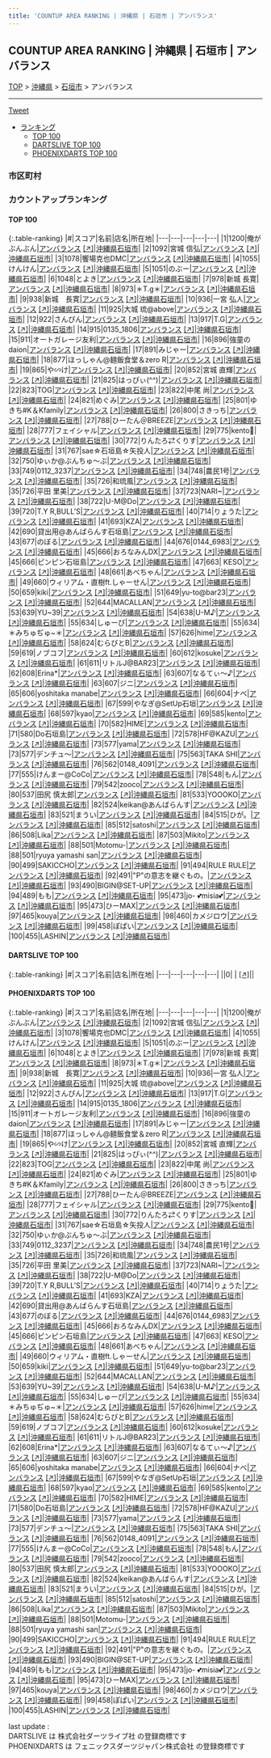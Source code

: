 ```yaml
---
title: 'COUNTUP AREA RANKING | 沖縄県 | 石垣市 | アンバランス'
---
```

## COUNTUP AREA RANKING | 沖縄県 | 石垣市 | アンバランス

[TOP](/darts/rank/) > [沖縄県](/darts/rank/沖縄県/) > [石垣市](/darts/rank/沖縄県/石垣市/) > アンバランス

___

<a href="https://twitter.com/share?ref_src=twsrc%5Etfw" data-text="COUNTUP AREA RANKING | 沖縄県石垣市アンバランス" class="twitter-share-button" data-hashtags="DARTSLIVE,PHOENIXDARTS,darts,ダーツ" data-show-count="false">Tweet</a>

* [ランキング](#カウントアップランキング)
    * [TOP 100](#top-100)
    * [DARTSLIVE TOP 100](#dartslive-top-100)
    * [PHOENIXDARTS TOP 100](#phoenixdarts-top-100)

### 市区町村

<ul>

</ul>

### カウントアップランキング

#### TOP 100



{:.table-ranking}
|#|スコア|名前|店名|所在地|
|---|---|---|---|---|
|1|1200|<span class="rank-name-pd">俺がぶんぶん</span>|<a href="/darts/rank/shops/8230.html">アンバランス</a> <a href="https://vs.phoenixdarts.com/jp/shop/shopDetailInfo/s_8230?s_seq=8230">[↗]</a>|<a href="/darts/rank/沖縄県/石垣市">沖縄県石垣市</a>|
|2|1092|<span class="rank-name-pd">宮城 信弘</span>|<a href="/darts/rank/shops/8230.html">アンバランス</a> <a href="https://vs.phoenixdarts.com/jp/shop/shopDetailInfo/s_8230?s_seq=8230">[↗]</a>|<a href="/darts/rank/沖縄県/石垣市">沖縄県石垣市</a>|
|3|1078|<span class="rank-name-pd">饗場克也DMC</span>|<a href="/darts/rank/shops/8230.html">アンバランス</a> <a href="https://vs.phoenixdarts.com/jp/shop/shopDetailInfo/s_8230?s_seq=8230">[↗]</a>|<a href="/darts/rank/沖縄県/石垣市">沖縄県石垣市</a>|
|4|1055|<span class="rank-name-pd">けんけん</span>|<a href="/darts/rank/shops/8230.html">アンバランス</a> <a href="https://vs.phoenixdarts.com/jp/shop/shopDetailInfo/s_8230?s_seq=8230">[↗]</a>|<a href="/darts/rank/沖縄県/石垣市">沖縄県石垣市</a>|
|5|1051|<span class="rank-name-pd">のぶー</span>|<a href="/darts/rank/shops/8230.html">アンバランス</a> <a href="https://vs.phoenixdarts.com/jp/shop/shopDetailInfo/s_8230?s_seq=8230">[↗]</a>|<a href="/darts/rank/沖縄県/石垣市">沖縄県石垣市</a>|
|6|1048|<span class="rank-name-pd">とよき</span>|<a href="/darts/rank/shops/8230.html">アンバランス</a> <a href="https://vs.phoenixdarts.com/jp/shop/shopDetailInfo/s_8230?s_seq=8230">[↗]</a>|<a href="/darts/rank/沖縄県/石垣市">沖縄県石垣市</a>|
|7|978|<span class="rank-name-pd"><span class="pro-icon-pd"></span>新城 長寛</span>|<a href="/darts/rank/shops/8230.html">アンバランス</a> <a href="https://vs.phoenixdarts.com/jp/shop/shopDetailInfo/s_8230?s_seq=8230">[↗]</a>|<a href="/darts/rank/沖縄県/石垣市">沖縄県石垣市</a>|
|8|973|<span class="rank-name-pd">＊T.g＊</span>|<a href="/darts/rank/shops/8230.html">アンバランス</a> <a href="https://vs.phoenixdarts.com/jp/shop/shopDetailInfo/s_8230?s_seq=8230">[↗]</a>|<a href="/darts/rank/沖縄県/石垣市">沖縄県石垣市</a>|
|9|938|<span class="rank-name-pd">新城　長寛</span>|<a href="/darts/rank/shops/8230.html">アンバランス</a> <a href="https://vs.phoenixdarts.com/jp/shop/shopDetailInfo/s_8230?s_seq=8230">[↗]</a>|<a href="/darts/rank/沖縄県/石垣市">沖縄県石垣市</a>|
|10|936|<span class="rank-name-pd"><span class="pro-icon-pd"></span>一宮 弘人</span>|<a href="/darts/rank/shops/8230.html">アンバランス</a> <a href="https://vs.phoenixdarts.com/jp/shop/shopDetailInfo/s_8230?s_seq=8230">[↗]</a>|<a href="/darts/rank/沖縄県/石垣市">沖縄県石垣市</a>|
|11|925|<span class="rank-name-pd">大城 琉@above</span>|<a href="/darts/rank/shops/8230.html">アンバランス</a> <a href="https://vs.phoenixdarts.com/jp/shop/shopDetailInfo/s_8230?s_seq=8230">[↗]</a>|<a href="/darts/rank/沖縄県/石垣市">沖縄県石垣市</a>|
|12|922|<span class="rank-name-pd">さんぴん</span>|<a href="/darts/rank/shops/8230.html">アンバランス</a> <a href="https://vs.phoenixdarts.com/jp/shop/shopDetailInfo/s_8230?s_seq=8230">[↗]</a>|<a href="/darts/rank/沖縄県/石垣市">沖縄県石垣市</a>|
|13|917|<span class="rank-name-pd">T.G</span>|<a href="/darts/rank/shops/8230.html">アンバランス</a> <a href="https://vs.phoenixdarts.com/jp/shop/shopDetailInfo/s_8230?s_seq=8230">[↗]</a>|<a href="/darts/rank/沖縄県/石垣市">沖縄県石垣市</a>|
|14|915|<span class="rank-name-pd">0135_1806</span>|<a href="/darts/rank/shops/8230.html">アンバランス</a> <a href="https://vs.phoenixdarts.com/jp/shop/shopDetailInfo/s_8230?s_seq=8230">[↗]</a>|<a href="/darts/rank/沖縄県/石垣市">沖縄県石垣市</a>|
|15|911|<span class="rank-name-pd">オートガレージ友利</span>|<a href="/darts/rank/shops/8230.html">アンバランス</a> <a href="https://vs.phoenixdarts.com/jp/shop/shopDetailInfo/s_8230?s_seq=8230">[↗]</a>|<a href="/darts/rank/沖縄県/石垣市">沖縄県石垣市</a>|
|16|896|<span class="rank-name-pd">強童のdaion</span>|<a href="/darts/rank/shops/8230.html">アンバランス</a> <a href="https://vs.phoenixdarts.com/jp/shop/shopDetailInfo/s_8230?s_seq=8230">[↗]</a>|<a href="/darts/rank/沖縄県/石垣市">沖縄県石垣市</a>|
|17|891|<span class="rank-name-pd">みじゃー</span>|<a href="/darts/rank/shops/8230.html">アンバランス</a> <a href="https://vs.phoenixdarts.com/jp/shop/shopDetailInfo/s_8230?s_seq=8230">[↗]</a>|<a href="/darts/rank/沖縄県/石垣市">沖縄県石垣市</a>|
|18|877|<span class="rank-name-pd">ほっしゃん@麺飯食堂＆zero R</span>|<a href="/darts/rank/shops/8230.html">アンバランス</a> <a href="https://vs.phoenixdarts.com/jp/shop/shopDetailInfo/s_8230?s_seq=8230">[↗]</a>|<a href="/darts/rank/沖縄県/石垣市">沖縄県石垣市</a>|
|19|865|<span class="rank-name-pd">や∽け</span>|<a href="/darts/rank/shops/8230.html">アンバランス</a> <a href="https://vs.phoenixdarts.com/jp/shop/shopDetailInfo/s_8230?s_seq=8230">[↗]</a>|<a href="/darts/rank/沖縄県/石垣市">沖縄県石垣市</a>|
|20|852|<span class="rank-name-pd"><span class="pro-icon-pd"></span>宮城 直輝</span>|<a href="/darts/rank/shops/8230.html">アンバランス</a> <a href="https://vs.phoenixdarts.com/jp/shop/shopDetailInfo/s_8230?s_seq=8230">[↗]</a>|<a href="/darts/rank/沖縄県/石垣市">沖縄県石垣市</a>|
|21|825|<span class="rank-name-pd">はっぴぃ(⁠^⁠^⁠)</span>|<a href="/darts/rank/shops/8230.html">アンバランス</a> <a href="https://vs.phoenixdarts.com/jp/shop/shopDetailInfo/s_8230?s_seq=8230">[↗]</a>|<a href="/darts/rank/沖縄県/石垣市">沖縄県石垣市</a>|
|22|823|<span class="rank-name-pd">TOG</span>|<a href="/darts/rank/shops/8230.html">アンバランス</a> <a href="https://vs.phoenixdarts.com/jp/shop/shopDetailInfo/s_8230?s_seq=8230">[↗]</a>|<a href="/darts/rank/沖縄県/石垣市">沖縄県石垣市</a>|
|23|822|<span class="rank-name-pd"><span class="pro-icon-pd"></span>中尾 尚</span>|<a href="/darts/rank/shops/8230.html">アンバランス</a> <a href="https://vs.phoenixdarts.com/jp/shop/shopDetailInfo/s_8230?s_seq=8230">[↗]</a>|<a href="/darts/rank/沖縄県/石垣市">沖縄県石垣市</a>|
|24|821|<span class="rank-name-pd">めぐみ</span>|<a href="/darts/rank/shops/8230.html">アンバランス</a> <a href="https://vs.phoenixdarts.com/jp/shop/shopDetailInfo/s_8230?s_seq=8230">[↗]</a>|<a href="/darts/rank/沖縄県/石垣市">沖縄県石垣市</a>|
|25|801|<span class="rank-name-pd">ゆきち#K＆Kfamily</span>|<a href="/darts/rank/shops/8230.html">アンバランス</a> <a href="https://vs.phoenixdarts.com/jp/shop/shopDetailInfo/s_8230?s_seq=8230">[↗]</a>|<a href="/darts/rank/沖縄県/石垣市">沖縄県石垣市</a>|
|26|800|<span class="rank-name-pd">さきっち</span>|<a href="/darts/rank/shops/8230.html">アンバランス</a> <a href="https://vs.phoenixdarts.com/jp/shop/shopDetailInfo/s_8230?s_seq=8230">[↗]</a>|<a href="/darts/rank/沖縄県/石垣市">沖縄県石垣市</a>|
|27|788|<span class="rank-name-pd">ひーたん＠BREEZE</span>|<a href="/darts/rank/shops/8230.html">アンバランス</a> <a href="https://vs.phoenixdarts.com/jp/shop/shopDetailInfo/s_8230?s_seq=8230">[↗]</a>|<a href="/darts/rank/沖縄県/石垣市">沖縄県石垣市</a>|
|28|777|<span class="rank-name-pd">フェイシャル</span>|<a href="/darts/rank/shops/8230.html">アンバランス</a> <a href="https://vs.phoenixdarts.com/jp/shop/shopDetailInfo/s_8230?s_seq=8230">[↗]</a>|<a href="/darts/rank/沖縄県/石垣市">沖縄県石垣市</a>|
|29|775|<span class="rank-name-pd">kento🌺</span>|<a href="/darts/rank/shops/8230.html">アンバランス</a> <a href="https://vs.phoenixdarts.com/jp/shop/shopDetailInfo/s_8230?s_seq=8230">[↗]</a>|<a href="/darts/rank/沖縄県/石垣市">沖縄県石垣市</a>|
|30|772|<span class="rank-name-pd">りんたろ⇄くりす</span>|<a href="/darts/rank/shops/8230.html">アンバランス</a> <a href="https://vs.phoenixdarts.com/jp/shop/shopDetailInfo/s_8230?s_seq=8230">[↗]</a>|<a href="/darts/rank/沖縄県/石垣市">沖縄県石垣市</a>|
|31|767|<span class="rank-name-pd">sae☆石垣島☆矢投人</span>|<a href="/darts/rank/shops/8230.html">アンバランス</a> <a href="https://vs.phoenixdarts.com/jp/shop/shopDetailInfo/s_8230?s_seq=8230">[↗]</a>|<a href="/darts/rank/沖縄県/石垣市">沖縄県石垣市</a>|
|32|750|<span class="rank-name-pd">ゆぃか@ぶんちゅ〜ぶ</span>|<a href="/darts/rank/shops/8230.html">アンバランス</a> <a href="https://vs.phoenixdarts.com/jp/shop/shopDetailInfo/s_8230?s_seq=8230">[↗]</a>|<a href="/darts/rank/沖縄県/石垣市">沖縄県石垣市</a>|
|33|749|<span class="rank-name-pd">0112_3237</span>|<a href="/darts/rank/shops/8230.html">アンバランス</a> <a href="https://vs.phoenixdarts.com/jp/shop/shopDetailInfo/s_8230?s_seq=8230">[↗]</a>|<a href="/darts/rank/沖縄県/石垣市">沖縄県石垣市</a>|
|34|748|<span class="rank-name-pd">農民1号</span>|<a href="/darts/rank/shops/8230.html">アンバランス</a> <a href="https://vs.phoenixdarts.com/jp/shop/shopDetailInfo/s_8230?s_seq=8230">[↗]</a>|<a href="/darts/rank/沖縄県/石垣市">沖縄県石垣市</a>|
|35|726|<span class="rank-name-pd">和琉風</span>|<a href="/darts/rank/shops/8230.html">アンバランス</a> <a href="https://vs.phoenixdarts.com/jp/shop/shopDetailInfo/s_8230?s_seq=8230">[↗]</a>|<a href="/darts/rank/沖縄県/石垣市">沖縄県石垣市</a>|
|35|726|<span class="rank-name-pd"><span class="pro-icon-pd"></span>平田 里美</span>|<a href="/darts/rank/shops/8230.html">アンバランス</a> <a href="https://vs.phoenixdarts.com/jp/shop/shopDetailInfo/s_8230?s_seq=8230">[↗]</a>|<a href="/darts/rank/沖縄県/石垣市">沖縄県石垣市</a>|
|37|723|<span class="rank-name-pd">NARI~</span>|<a href="/darts/rank/shops/8230.html">アンバランス</a> <a href="https://vs.phoenixdarts.com/jp/shop/shopDetailInfo/s_8230?s_seq=8230">[↗]</a>|<a href="/darts/rank/沖縄県/石垣市">沖縄県石垣市</a>|
|38|722|<span class="rank-name-pd">U-M@Do</span>|<a href="/darts/rank/shops/8230.html">アンバランス</a> <a href="https://vs.phoenixdarts.com/jp/shop/shopDetailInfo/s_8230?s_seq=8230">[↗]</a>|<a href="/darts/rank/沖縄県/石垣市">沖縄県石垣市</a>|
|39|720|<span class="rank-name-pd">T.Y R,BULL’S</span>|<a href="/darts/rank/shops/8230.html">アンバランス</a> <a href="https://vs.phoenixdarts.com/jp/shop/shopDetailInfo/s_8230?s_seq=8230">[↗]</a>|<a href="/darts/rank/沖縄県/石垣市">沖縄県石垣市</a>|
|40|714|<span class="rank-name-pd">りょうた</span>|<a href="/darts/rank/shops/8230.html">アンバランス</a> <a href="https://vs.phoenixdarts.com/jp/shop/shopDetailInfo/s_8230?s_seq=8230">[↗]</a>|<a href="/darts/rank/沖縄県/石垣市">沖縄県石垣市</a>|
|41|693|<span class="rank-name-pd">KZA</span>|<a href="/darts/rank/shops/8230.html">アンバランス</a> <a href="https://vs.phoenixdarts.com/jp/shop/shopDetailInfo/s_8230?s_seq=8230">[↗]</a>|<a href="/darts/rank/沖縄県/石垣市">沖縄県石垣市</a>|
|42|690|<span class="rank-name-pd">貸出用@あんばらんす石垣島</span>|<a href="/darts/rank/shops/8230.html">アンバランス</a> <a href="https://vs.phoenixdarts.com/jp/shop/shopDetailInfo/s_8230?s_seq=8230">[↗]</a>|<a href="/darts/rank/沖縄県/石垣市">沖縄県石垣市</a>|
|43|677|<span class="rank-name-pd">のぼる</span>|<a href="/darts/rank/shops/8230.html">アンバランス</a> <a href="https://vs.phoenixdarts.com/jp/shop/shopDetailInfo/s_8230?s_seq=8230">[↗]</a>|<a href="/darts/rank/沖縄県/石垣市">沖縄県石垣市</a>|
|44|676|<span class="rank-name-pd">0144_6983</span>|<a href="/darts/rank/shops/8230.html">アンバランス</a> <a href="https://vs.phoenixdarts.com/jp/shop/shopDetailInfo/s_8230?s_seq=8230">[↗]</a>|<a href="/darts/rank/沖縄県/石垣市">沖縄県石垣市</a>|
|45|666|<span class="rank-name-pd">おろなみんDX</span>|<a href="/darts/rank/shops/8230.html">アンバランス</a> <a href="https://vs.phoenixdarts.com/jp/shop/shopDetailInfo/s_8230?s_seq=8230">[↗]</a>|<a href="/darts/rank/沖縄県/石垣市">沖縄県石垣市</a>|
|45|666|<span class="rank-name-pd">ピンピン石垣島</span>|<a href="/darts/rank/shops/8230.html">アンバランス</a> <a href="https://vs.phoenixdarts.com/jp/shop/shopDetailInfo/s_8230?s_seq=8230">[↗]</a>|<a href="/darts/rank/沖縄県/石垣市">沖縄県石垣市</a>|
|47|663|<span class="rank-name-pd"> KESO</span>|<a href="/darts/rank/shops/8230.html">アンバランス</a> <a href="https://vs.phoenixdarts.com/jp/shop/shopDetailInfo/s_8230?s_seq=8230">[↗]</a>|<a href="/darts/rank/沖縄県/石垣市">沖縄県石垣市</a>|
|48|661|<span class="rank-name-pd">あべちゃん</span>|<a href="/darts/rank/shops/8230.html">アンバランス</a> <a href="https://vs.phoenixdarts.com/jp/shop/shopDetailInfo/s_8230?s_seq=8230">[↗]</a>|<a href="/darts/rank/沖縄県/石垣市">沖縄県石垣市</a>|
|49|660|<span class="rank-name-pd">ウィリアム・直樹ft.しゃーせん</span>|<a href="/darts/rank/shops/8230.html">アンバランス</a> <a href="https://vs.phoenixdarts.com/jp/shop/shopDetailInfo/s_8230?s_seq=8230">[↗]</a>|<a href="/darts/rank/沖縄県/石垣市">沖縄県石垣市</a>|
|50|659|<span class="rank-name-pd">kiki</span>|<a href="/darts/rank/shops/8230.html">アンバランス</a> <a href="https://vs.phoenixdarts.com/jp/shop/shopDetailInfo/s_8230?s_seq=8230">[↗]</a>|<a href="/darts/rank/沖縄県/石垣市">沖縄県石垣市</a>|
|51|649|<span class="rank-name-pd">yu-to@bar23</span>|<a href="/darts/rank/shops/8230.html">アンバランス</a> <a href="https://vs.phoenixdarts.com/jp/shop/shopDetailInfo/s_8230?s_seq=8230">[↗]</a>|<a href="/darts/rank/沖縄県/石垣市">沖縄県石垣市</a>|
|52|644|<span class="rank-name-pd">MACALLAN</span>|<a href="/darts/rank/shops/8230.html">アンバランス</a> <a href="https://vs.phoenixdarts.com/jp/shop/shopDetailInfo/s_8230?s_seq=8230">[↗]</a>|<a href="/darts/rank/沖縄県/石垣市">沖縄県石垣市</a>|
|53|639|<span class="rank-name-pd">YU~39</span>|<a href="/darts/rank/shops/8230.html">アンバランス</a> <a href="https://vs.phoenixdarts.com/jp/shop/shopDetailInfo/s_8230?s_seq=8230">[↗]</a>|<a href="/darts/rank/沖縄県/石垣市">沖縄県石垣市</a>|
|54|638|<span class="rank-name-pd">U-M♪</span>|<a href="/darts/rank/shops/8230.html">アンバランス</a> <a href="https://vs.phoenixdarts.com/jp/shop/shopDetailInfo/s_8230?s_seq=8230">[↗]</a>|<a href="/darts/rank/沖縄県/石垣市">沖縄県石垣市</a>|
|55|634|<span class="rank-name-pd">しゅーぴ</span>|<a href="/darts/rank/shops/8230.html">アンバランス</a> <a href="https://vs.phoenixdarts.com/jp/shop/shopDetailInfo/s_8230?s_seq=8230">[↗]</a>|<a href="/darts/rank/沖縄県/石垣市">沖縄県石垣市</a>|
|55|634|<span class="rank-name-pd">＊みちゅぢゅ~＊</span>|<a href="/darts/rank/shops/8230.html">アンバランス</a> <a href="https://vs.phoenixdarts.com/jp/shop/shopDetailInfo/s_8230?s_seq=8230">[↗]</a>|<a href="/darts/rank/沖縄県/石垣市">沖縄県石垣市</a>|
|57|626|<span class="rank-name-pd">hime</span>|<a href="/darts/rank/shops/8230.html">アンバランス</a> <a href="https://vs.phoenixdarts.com/jp/shop/shopDetailInfo/s_8230?s_seq=8230">[↗]</a>|<a href="/darts/rank/沖縄県/石垣市">沖縄県石垣市</a>|
|58|624|<span class="rank-name-pd">むらびとB</span>|<a href="/darts/rank/shops/8230.html">アンバランス</a> <a href="https://vs.phoenixdarts.com/jp/shop/shopDetailInfo/s_8230?s_seq=8230">[↗]</a>|<a href="/darts/rank/沖縄県/石垣市">沖縄県石垣市</a>|
|59|619|<span class="rank-name-pd">ノブコフ</span>|<a href="/darts/rank/shops/8230.html">アンバランス</a> <a href="https://vs.phoenixdarts.com/jp/shop/shopDetailInfo/s_8230?s_seq=8230">[↗]</a>|<a href="/darts/rank/沖縄県/石垣市">沖縄県石垣市</a>|
|60|612|<span class="rank-name-pd">kosuke</span>|<a href="/darts/rank/shops/8230.html">アンバランス</a> <a href="https://vs.phoenixdarts.com/jp/shop/shopDetailInfo/s_8230?s_seq=8230">[↗]</a>|<a href="/darts/rank/沖縄県/石垣市">沖縄県石垣市</a>|
|61|611|<span class="rank-name-pd">リトルJ@BAR23</span>|<a href="/darts/rank/shops/8230.html">アンバランス</a> <a href="https://vs.phoenixdarts.com/jp/shop/shopDetailInfo/s_8230?s_seq=8230">[↗]</a>|<a href="/darts/rank/沖縄県/石垣市">沖縄県石垣市</a>|
|62|608|<span class="rank-name-pd">Erina*</span>|<a href="/darts/rank/shops/8230.html">アンバランス</a> <a href="https://vs.phoenixdarts.com/jp/shop/shopDetailInfo/s_8230?s_seq=8230">[↗]</a>|<a href="/darts/rank/沖縄県/石垣市">沖縄県石垣市</a>|
|63|607|<span class="rank-name-pd">なるてぃ〜♪</span>|<a href="/darts/rank/shops/8230.html">アンバランス</a> <a href="https://vs.phoenixdarts.com/jp/shop/shopDetailInfo/s_8230?s_seq=8230">[↗]</a>|<a href="/darts/rank/沖縄県/石垣市">沖縄県石垣市</a>|
|63|607|<span class="rank-name-pd">ジニ</span>|<a href="/darts/rank/shops/8230.html">アンバランス</a> <a href="https://vs.phoenixdarts.com/jp/shop/shopDetailInfo/s_8230?s_seq=8230">[↗]</a>|<a href="/darts/rank/沖縄県/石垣市">沖縄県石垣市</a>|
|65|606|<span class="rank-name-pd">yoshitaka manabe</span>|<a href="/darts/rank/shops/8230.html">アンバランス</a> <a href="https://vs.phoenixdarts.com/jp/shop/shopDetailInfo/s_8230?s_seq=8230">[↗]</a>|<a href="/darts/rank/沖縄県/石垣市">沖縄県石垣市</a>|
|66|604|<span class="rank-name-pd">ナベ</span>|<a href="/darts/rank/shops/8230.html">アンバランス</a> <a href="https://vs.phoenixdarts.com/jp/shop/shopDetailInfo/s_8230?s_seq=8230">[↗]</a>|<a href="/darts/rank/沖縄県/石垣市">沖縄県石垣市</a>|
|67|599|<span class="rank-name-pd">やなぎ@SetUp石垣</span>|<a href="/darts/rank/shops/8230.html">アンバランス</a> <a href="https://vs.phoenixdarts.com/jp/shop/shopDetailInfo/s_8230?s_seq=8230">[↗]</a>|<a href="/darts/rank/沖縄県/石垣市">沖縄県石垣市</a>|
|68|597|<span class="rank-name-pd">kyao</span>|<a href="/darts/rank/shops/8230.html">アンバランス</a> <a href="https://vs.phoenixdarts.com/jp/shop/shopDetailInfo/s_8230?s_seq=8230">[↗]</a>|<a href="/darts/rank/沖縄県/石垣市">沖縄県石垣市</a>|
|69|585|<span class="rank-name-pd">kento</span>|<a href="/darts/rank/shops/8230.html">アンバランス</a> <a href="https://vs.phoenixdarts.com/jp/shop/shopDetailInfo/s_8230?s_seq=8230">[↗]</a>|<a href="/darts/rank/沖縄県/石垣市">沖縄県石垣市</a>|
|70|582|<span class="rank-name-pd">HIME</span>|<a href="/darts/rank/shops/8230.html">アンバランス</a> <a href="https://vs.phoenixdarts.com/jp/shop/shopDetailInfo/s_8230?s_seq=8230">[↗]</a>|<a href="/darts/rank/沖縄県/石垣市">沖縄県石垣市</a>|
|71|580|<span class="rank-name-pd">Do石垣島</span>|<a href="/darts/rank/shops/8230.html">アンバランス</a> <a href="https://vs.phoenixdarts.com/jp/shop/shopDetailInfo/s_8230?s_seq=8230">[↗]</a>|<a href="/darts/rank/沖縄県/石垣市">沖縄県石垣市</a>|
|72|578|<span class="rank-name-pd">HF@KAZU</span>|<a href="/darts/rank/shops/8230.html">アンバランス</a> <a href="https://vs.phoenixdarts.com/jp/shop/shopDetailInfo/s_8230?s_seq=8230">[↗]</a>|<a href="/darts/rank/沖縄県/石垣市">沖縄県石垣市</a>|
|73|577|<span class="rank-name-pd">yama</span>|<a href="/darts/rank/shops/8230.html">アンバランス</a> <a href="https://vs.phoenixdarts.com/jp/shop/shopDetailInfo/s_8230?s_seq=8230">[↗]</a>|<a href="/darts/rank/沖縄県/石垣市">沖縄県石垣市</a>|
|73|577|<span class="rank-name-pd">デンチュ～</span>|<a href="/darts/rank/shops/8230.html">アンバランス</a> <a href="https://vs.phoenixdarts.com/jp/shop/shopDetailInfo/s_8230?s_seq=8230">[↗]</a>|<a href="/darts/rank/沖縄県/石垣市">沖縄県石垣市</a>|
|75|563|<span class="rank-name-pd">TAKA SHI</span>|<a href="/darts/rank/shops/8230.html">アンバランス</a> <a href="https://vs.phoenixdarts.com/jp/shop/shopDetailInfo/s_8230?s_seq=8230">[↗]</a>|<a href="/darts/rank/沖縄県/石垣市">沖縄県石垣市</a>|
|76|562|<span class="rank-name-pd">0148_4091</span>|<a href="/darts/rank/shops/8230.html">アンバランス</a> <a href="https://vs.phoenixdarts.com/jp/shop/shopDetailInfo/s_8230?s_seq=8230">[↗]</a>|<a href="/darts/rank/沖縄県/石垣市">沖縄県石垣市</a>|
|77|555|<span class="rank-name-pd">けんまー@CoCo</span>|<a href="/darts/rank/shops/8230.html">アンバランス</a> <a href="https://vs.phoenixdarts.com/jp/shop/shopDetailInfo/s_8230?s_seq=8230">[↗]</a>|<a href="/darts/rank/沖縄県/石垣市">沖縄県石垣市</a>|
|78|548|<span class="rank-name-pd">もん</span>|<a href="/darts/rank/shops/8230.html">アンバランス</a> <a href="https://vs.phoenixdarts.com/jp/shop/shopDetailInfo/s_8230?s_seq=8230">[↗]</a>|<a href="/darts/rank/沖縄県/石垣市">沖縄県石垣市</a>|
|79|542|<span class="rank-name-pd">zooco</span>|<a href="/darts/rank/shops/8230.html">アンバランス</a> <a href="https://vs.phoenixdarts.com/jp/shop/shopDetailInfo/s_8230?s_seq=8230">[↗]</a>|<a href="/darts/rank/沖縄県/石垣市">沖縄県石垣市</a>|
|80|537|<span class="rank-name-pd"><span class="pro-icon-pd"></span>田尻 慎太郎</span>|<a href="/darts/rank/shops/8230.html">アンバランス</a> <a href="https://vs.phoenixdarts.com/jp/shop/shopDetailInfo/s_8230?s_seq=8230">[↗]</a>|<a href="/darts/rank/沖縄県/石垣市">沖縄県石垣市</a>|
|81|533|<span class="rank-name-pd">YOOOKO</span>|<a href="/darts/rank/shops/8230.html">アンバランス</a> <a href="https://vs.phoenixdarts.com/jp/shop/shopDetailInfo/s_8230?s_seq=8230">[↗]</a>|<a href="/darts/rank/沖縄県/石垣市">沖縄県石垣市</a>|
|82|524|<span class="rank-name-pd">keikan@あんばらんす</span>|<a href="/darts/rank/shops/8230.html">アンバランス</a> <a href="https://vs.phoenixdarts.com/jp/shop/shopDetailInfo/s_8230?s_seq=8230">[↗]</a>|<a href="/darts/rank/沖縄県/石垣市">沖縄県石垣市</a>|
|83|521|<span class="rank-name-pd">まうい</span>|<a href="/darts/rank/shops/8230.html">アンバランス</a> <a href="https://vs.phoenixdarts.com/jp/shop/shopDetailInfo/s_8230?s_seq=8230">[↗]</a>|<a href="/darts/rank/沖縄県/石垣市">沖縄県石垣市</a>|
|84|515|<span class="rank-name-pd">ひが。</span>|<a href="/darts/rank/shops/8230.html">アンバランス</a> <a href="https://vs.phoenixdarts.com/jp/shop/shopDetailInfo/s_8230?s_seq=8230">[↗]</a>|<a href="/darts/rank/沖縄県/石垣市">沖縄県石垣市</a>|
|85|512|<span class="rank-name-pd">satoshi</span>|<a href="/darts/rank/shops/8230.html">アンバランス</a> <a href="https://vs.phoenixdarts.com/jp/shop/shopDetailInfo/s_8230?s_seq=8230">[↗]</a>|<a href="/darts/rank/沖縄県/石垣市">沖縄県石垣市</a>|
|86|508|<span class="rank-name-pd">Lika</span>|<a href="/darts/rank/shops/8230.html">アンバランス</a> <a href="https://vs.phoenixdarts.com/jp/shop/shopDetailInfo/s_8230?s_seq=8230">[↗]</a>|<a href="/darts/rank/沖縄県/石垣市">沖縄県石垣市</a>|
|87|503|<span class="rank-name-pd">Mikito</span>|<a href="/darts/rank/shops/8230.html">アンバランス</a> <a href="https://vs.phoenixdarts.com/jp/shop/shopDetailInfo/s_8230?s_seq=8230">[↗]</a>|<a href="/darts/rank/沖縄県/石垣市">沖縄県石垣市</a>|
|88|501|<span class="rank-name-pd">Motomu-</span>|<a href="/darts/rank/shops/8230.html">アンバランス</a> <a href="https://vs.phoenixdarts.com/jp/shop/shopDetailInfo/s_8230?s_seq=8230">[↗]</a>|<a href="/darts/rank/沖縄県/石垣市">沖縄県石垣市</a>|
|88|501|<span class="rank-name-pd">ryuya yamashi san</span>|<a href="/darts/rank/shops/8230.html">アンバランス</a> <a href="https://vs.phoenixdarts.com/jp/shop/shopDetailInfo/s_8230?s_seq=8230">[↗]</a>|<a href="/darts/rank/沖縄県/石垣市">沖縄県石垣市</a>|
|90|499|<span class="rank-name-pd">SAKICCHO</span>|<a href="/darts/rank/shops/8230.html">アンバランス</a> <a href="https://vs.phoenixdarts.com/jp/shop/shopDetailInfo/s_8230?s_seq=8230">[↗]</a>|<a href="/darts/rank/沖縄県/石垣市">沖縄県石垣市</a>|
|91|494|<span class="rank-name-pd">RULE   RULE</span>|<a href="/darts/rank/shops/8230.html">アンバランス</a> <a href="https://vs.phoenixdarts.com/jp/shop/shopDetailInfo/s_8230?s_seq=8230">[↗]</a>|<a href="/darts/rank/沖縄県/石垣市">沖縄県石垣市</a>|
|92|491|<span class="rank-name-pd">&quot;P&quot;の意志を継ぐもの。</span>|<a href="/darts/rank/shops/8230.html">アンバランス</a> <a href="https://vs.phoenixdarts.com/jp/shop/shopDetailInfo/s_8230?s_seq=8230">[↗]</a>|<a href="/darts/rank/沖縄県/石垣市">沖縄県石垣市</a>|
|93|490|<span class="rank-name-pd">BIGIN@SET-UP</span>|<a href="/darts/rank/shops/8230.html">アンバランス</a> <a href="https://vs.phoenixdarts.com/jp/shop/shopDetailInfo/s_8230?s_seq=8230">[↗]</a>|<a href="/darts/rank/沖縄県/石垣市">沖縄県石垣市</a>|
|94|489|<span class="rank-name-pd">もも</span>|<a href="/darts/rank/shops/8230.html">アンバランス</a> <a href="https://vs.phoenixdarts.com/jp/shop/shopDetailInfo/s_8230?s_seq=8230">[↗]</a>|<a href="/darts/rank/沖縄県/石垣市">沖縄県石垣市</a>|
|95|473|<span class="rank-name-pd">jo-  💕misia💕</span>|<a href="/darts/rank/shops/8230.html">アンバランス</a> <a href="https://vs.phoenixdarts.com/jp/shop/shopDetailInfo/s_8230?s_seq=8230">[↗]</a>|<a href="/darts/rank/沖縄県/石垣市">沖縄県石垣市</a>|
|95|473|<span class="rank-name-pd">ひーMAX</span>|<a href="/darts/rank/shops/8230.html">アンバランス</a> <a href="https://vs.phoenixdarts.com/jp/shop/shopDetailInfo/s_8230?s_seq=8230">[↗]</a>|<a href="/darts/rank/沖縄県/石垣市">沖縄県石垣市</a>|
|97|465|<span class="rank-name-pd">kouya</span>|<a href="/darts/rank/shops/8230.html">アンバランス</a> <a href="https://vs.phoenixdarts.com/jp/shop/shopDetailInfo/s_8230?s_seq=8230">[↗]</a>|<a href="/darts/rank/沖縄県/石垣市">沖縄県石垣市</a>|
|98|460|<span class="rank-name-pd">カメジロウ</span>|<a href="/darts/rank/shops/8230.html">アンバランス</a> <a href="https://vs.phoenixdarts.com/jp/shop/shopDetailInfo/s_8230?s_seq=8230">[↗]</a>|<a href="/darts/rank/沖縄県/石垣市">沖縄県石垣市</a>|
|99|458|<span class="rank-name-pd">ぽぱい</span>|<a href="/darts/rank/shops/8230.html">アンバランス</a> <a href="https://vs.phoenixdarts.com/jp/shop/shopDetailInfo/s_8230?s_seq=8230">[↗]</a>|<a href="/darts/rank/沖縄県/石垣市">沖縄県石垣市</a>|
|100|455|<span class="rank-name-pd">LASHIN</span>|<a href="/darts/rank/shops/8230.html">アンバランス</a> <a href="https://vs.phoenixdarts.com/jp/shop/shopDetailInfo/s_8230?s_seq=8230">[↗]</a>|<a href="/darts/rank/沖縄県/石垣市">沖縄県石垣市</a>|


#### DARTSLIVE TOP 100



{:.table-ranking}
|#|スコア|名前|店名|所在地|
|---|---|---|---|---|
||0|<span class="rank-name-dl"> </span>|<a href="/darts/rank/shops/.html"></a> <a href="">[↗]</a>|<a href="/darts/rank//"></a>|


#### PHOENIXDARTS TOP 100



{:.table-ranking}
|#|スコア|名前|店名|所在地|
|---|---|---|---|---|
|1|1200|<span class="rank-name-pd">俺がぶんぶん</span>|<a href="/darts/rank/shops/8230.html">アンバランス</a> <a href="https://vs.phoenixdarts.com/jp/shop/shopDetailInfo/s_8230?s_seq=8230">[↗]</a>|<a href="/darts/rank/沖縄県/石垣市">沖縄県石垣市</a>|
|2|1092|<span class="rank-name-pd">宮城 信弘</span>|<a href="/darts/rank/shops/8230.html">アンバランス</a> <a href="https://vs.phoenixdarts.com/jp/shop/shopDetailInfo/s_8230?s_seq=8230">[↗]</a>|<a href="/darts/rank/沖縄県/石垣市">沖縄県石垣市</a>|
|3|1078|<span class="rank-name-pd">饗場克也DMC</span>|<a href="/darts/rank/shops/8230.html">アンバランス</a> <a href="https://vs.phoenixdarts.com/jp/shop/shopDetailInfo/s_8230?s_seq=8230">[↗]</a>|<a href="/darts/rank/沖縄県/石垣市">沖縄県石垣市</a>|
|4|1055|<span class="rank-name-pd">けんけん</span>|<a href="/darts/rank/shops/8230.html">アンバランス</a> <a href="https://vs.phoenixdarts.com/jp/shop/shopDetailInfo/s_8230?s_seq=8230">[↗]</a>|<a href="/darts/rank/沖縄県/石垣市">沖縄県石垣市</a>|
|5|1051|<span class="rank-name-pd">のぶー</span>|<a href="/darts/rank/shops/8230.html">アンバランス</a> <a href="https://vs.phoenixdarts.com/jp/shop/shopDetailInfo/s_8230?s_seq=8230">[↗]</a>|<a href="/darts/rank/沖縄県/石垣市">沖縄県石垣市</a>|
|6|1048|<span class="rank-name-pd">とよき</span>|<a href="/darts/rank/shops/8230.html">アンバランス</a> <a href="https://vs.phoenixdarts.com/jp/shop/shopDetailInfo/s_8230?s_seq=8230">[↗]</a>|<a href="/darts/rank/沖縄県/石垣市">沖縄県石垣市</a>|
|7|978|<span class="rank-name-pd"><span class="pro-icon-pd"></span>新城 長寛</span>|<a href="/darts/rank/shops/8230.html">アンバランス</a> <a href="https://vs.phoenixdarts.com/jp/shop/shopDetailInfo/s_8230?s_seq=8230">[↗]</a>|<a href="/darts/rank/沖縄県/石垣市">沖縄県石垣市</a>|
|8|973|<span class="rank-name-pd">＊T.g＊</span>|<a href="/darts/rank/shops/8230.html">アンバランス</a> <a href="https://vs.phoenixdarts.com/jp/shop/shopDetailInfo/s_8230?s_seq=8230">[↗]</a>|<a href="/darts/rank/沖縄県/石垣市">沖縄県石垣市</a>|
|9|938|<span class="rank-name-pd">新城　長寛</span>|<a href="/darts/rank/shops/8230.html">アンバランス</a> <a href="https://vs.phoenixdarts.com/jp/shop/shopDetailInfo/s_8230?s_seq=8230">[↗]</a>|<a href="/darts/rank/沖縄県/石垣市">沖縄県石垣市</a>|
|10|936|<span class="rank-name-pd"><span class="pro-icon-pd"></span>一宮 弘人</span>|<a href="/darts/rank/shops/8230.html">アンバランス</a> <a href="https://vs.phoenixdarts.com/jp/shop/shopDetailInfo/s_8230?s_seq=8230">[↗]</a>|<a href="/darts/rank/沖縄県/石垣市">沖縄県石垣市</a>|
|11|925|<span class="rank-name-pd">大城 琉@above</span>|<a href="/darts/rank/shops/8230.html">アンバランス</a> <a href="https://vs.phoenixdarts.com/jp/shop/shopDetailInfo/s_8230?s_seq=8230">[↗]</a>|<a href="/darts/rank/沖縄県/石垣市">沖縄県石垣市</a>|
|12|922|<span class="rank-name-pd">さんぴん</span>|<a href="/darts/rank/shops/8230.html">アンバランス</a> <a href="https://vs.phoenixdarts.com/jp/shop/shopDetailInfo/s_8230?s_seq=8230">[↗]</a>|<a href="/darts/rank/沖縄県/石垣市">沖縄県石垣市</a>|
|13|917|<span class="rank-name-pd">T.G</span>|<a href="/darts/rank/shops/8230.html">アンバランス</a> <a href="https://vs.phoenixdarts.com/jp/shop/shopDetailInfo/s_8230?s_seq=8230">[↗]</a>|<a href="/darts/rank/沖縄県/石垣市">沖縄県石垣市</a>|
|14|915|<span class="rank-name-pd">0135_1806</span>|<a href="/darts/rank/shops/8230.html">アンバランス</a> <a href="https://vs.phoenixdarts.com/jp/shop/shopDetailInfo/s_8230?s_seq=8230">[↗]</a>|<a href="/darts/rank/沖縄県/石垣市">沖縄県石垣市</a>|
|15|911|<span class="rank-name-pd">オートガレージ友利</span>|<a href="/darts/rank/shops/8230.html">アンバランス</a> <a href="https://vs.phoenixdarts.com/jp/shop/shopDetailInfo/s_8230?s_seq=8230">[↗]</a>|<a href="/darts/rank/沖縄県/石垣市">沖縄県石垣市</a>|
|16|896|<span class="rank-name-pd">強童のdaion</span>|<a href="/darts/rank/shops/8230.html">アンバランス</a> <a href="https://vs.phoenixdarts.com/jp/shop/shopDetailInfo/s_8230?s_seq=8230">[↗]</a>|<a href="/darts/rank/沖縄県/石垣市">沖縄県石垣市</a>|
|17|891|<span class="rank-name-pd">みじゃー</span>|<a href="/darts/rank/shops/8230.html">アンバランス</a> <a href="https://vs.phoenixdarts.com/jp/shop/shopDetailInfo/s_8230?s_seq=8230">[↗]</a>|<a href="/darts/rank/沖縄県/石垣市">沖縄県石垣市</a>|
|18|877|<span class="rank-name-pd">ほっしゃん@麺飯食堂＆zero R</span>|<a href="/darts/rank/shops/8230.html">アンバランス</a> <a href="https://vs.phoenixdarts.com/jp/shop/shopDetailInfo/s_8230?s_seq=8230">[↗]</a>|<a href="/darts/rank/沖縄県/石垣市">沖縄県石垣市</a>|
|19|865|<span class="rank-name-pd">や∽け</span>|<a href="/darts/rank/shops/8230.html">アンバランス</a> <a href="https://vs.phoenixdarts.com/jp/shop/shopDetailInfo/s_8230?s_seq=8230">[↗]</a>|<a href="/darts/rank/沖縄県/石垣市">沖縄県石垣市</a>|
|20|852|<span class="rank-name-pd"><span class="pro-icon-pd"></span>宮城 直輝</span>|<a href="/darts/rank/shops/8230.html">アンバランス</a> <a href="https://vs.phoenixdarts.com/jp/shop/shopDetailInfo/s_8230?s_seq=8230">[↗]</a>|<a href="/darts/rank/沖縄県/石垣市">沖縄県石垣市</a>|
|21|825|<span class="rank-name-pd">はっぴぃ(⁠^⁠^⁠)</span>|<a href="/darts/rank/shops/8230.html">アンバランス</a> <a href="https://vs.phoenixdarts.com/jp/shop/shopDetailInfo/s_8230?s_seq=8230">[↗]</a>|<a href="/darts/rank/沖縄県/石垣市">沖縄県石垣市</a>|
|22|823|<span class="rank-name-pd">TOG</span>|<a href="/darts/rank/shops/8230.html">アンバランス</a> <a href="https://vs.phoenixdarts.com/jp/shop/shopDetailInfo/s_8230?s_seq=8230">[↗]</a>|<a href="/darts/rank/沖縄県/石垣市">沖縄県石垣市</a>|
|23|822|<span class="rank-name-pd"><span class="pro-icon-pd"></span>中尾 尚</span>|<a href="/darts/rank/shops/8230.html">アンバランス</a> <a href="https://vs.phoenixdarts.com/jp/shop/shopDetailInfo/s_8230?s_seq=8230">[↗]</a>|<a href="/darts/rank/沖縄県/石垣市">沖縄県石垣市</a>|
|24|821|<span class="rank-name-pd">めぐみ</span>|<a href="/darts/rank/shops/8230.html">アンバランス</a> <a href="https://vs.phoenixdarts.com/jp/shop/shopDetailInfo/s_8230?s_seq=8230">[↗]</a>|<a href="/darts/rank/沖縄県/石垣市">沖縄県石垣市</a>|
|25|801|<span class="rank-name-pd">ゆきち#K＆Kfamily</span>|<a href="/darts/rank/shops/8230.html">アンバランス</a> <a href="https://vs.phoenixdarts.com/jp/shop/shopDetailInfo/s_8230?s_seq=8230">[↗]</a>|<a href="/darts/rank/沖縄県/石垣市">沖縄県石垣市</a>|
|26|800|<span class="rank-name-pd">さきっち</span>|<a href="/darts/rank/shops/8230.html">アンバランス</a> <a href="https://vs.phoenixdarts.com/jp/shop/shopDetailInfo/s_8230?s_seq=8230">[↗]</a>|<a href="/darts/rank/沖縄県/石垣市">沖縄県石垣市</a>|
|27|788|<span class="rank-name-pd">ひーたん＠BREEZE</span>|<a href="/darts/rank/shops/8230.html">アンバランス</a> <a href="https://vs.phoenixdarts.com/jp/shop/shopDetailInfo/s_8230?s_seq=8230">[↗]</a>|<a href="/darts/rank/沖縄県/石垣市">沖縄県石垣市</a>|
|28|777|<span class="rank-name-pd">フェイシャル</span>|<a href="/darts/rank/shops/8230.html">アンバランス</a> <a href="https://vs.phoenixdarts.com/jp/shop/shopDetailInfo/s_8230?s_seq=8230">[↗]</a>|<a href="/darts/rank/沖縄県/石垣市">沖縄県石垣市</a>|
|29|775|<span class="rank-name-pd">kento🌺</span>|<a href="/darts/rank/shops/8230.html">アンバランス</a> <a href="https://vs.phoenixdarts.com/jp/shop/shopDetailInfo/s_8230?s_seq=8230">[↗]</a>|<a href="/darts/rank/沖縄県/石垣市">沖縄県石垣市</a>|
|30|772|<span class="rank-name-pd">りんたろ⇄くりす</span>|<a href="/darts/rank/shops/8230.html">アンバランス</a> <a href="https://vs.phoenixdarts.com/jp/shop/shopDetailInfo/s_8230?s_seq=8230">[↗]</a>|<a href="/darts/rank/沖縄県/石垣市">沖縄県石垣市</a>|
|31|767|<span class="rank-name-pd">sae☆石垣島☆矢投人</span>|<a href="/darts/rank/shops/8230.html">アンバランス</a> <a href="https://vs.phoenixdarts.com/jp/shop/shopDetailInfo/s_8230?s_seq=8230">[↗]</a>|<a href="/darts/rank/沖縄県/石垣市">沖縄県石垣市</a>|
|32|750|<span class="rank-name-pd">ゆぃか@ぶんちゅ〜ぶ</span>|<a href="/darts/rank/shops/8230.html">アンバランス</a> <a href="https://vs.phoenixdarts.com/jp/shop/shopDetailInfo/s_8230?s_seq=8230">[↗]</a>|<a href="/darts/rank/沖縄県/石垣市">沖縄県石垣市</a>|
|33|749|<span class="rank-name-pd">0112_3237</span>|<a href="/darts/rank/shops/8230.html">アンバランス</a> <a href="https://vs.phoenixdarts.com/jp/shop/shopDetailInfo/s_8230?s_seq=8230">[↗]</a>|<a href="/darts/rank/沖縄県/石垣市">沖縄県石垣市</a>|
|34|748|<span class="rank-name-pd">農民1号</span>|<a href="/darts/rank/shops/8230.html">アンバランス</a> <a href="https://vs.phoenixdarts.com/jp/shop/shopDetailInfo/s_8230?s_seq=8230">[↗]</a>|<a href="/darts/rank/沖縄県/石垣市">沖縄県石垣市</a>|
|35|726|<span class="rank-name-pd">和琉風</span>|<a href="/darts/rank/shops/8230.html">アンバランス</a> <a href="https://vs.phoenixdarts.com/jp/shop/shopDetailInfo/s_8230?s_seq=8230">[↗]</a>|<a href="/darts/rank/沖縄県/石垣市">沖縄県石垣市</a>|
|35|726|<span class="rank-name-pd"><span class="pro-icon-pd"></span>平田 里美</span>|<a href="/darts/rank/shops/8230.html">アンバランス</a> <a href="https://vs.phoenixdarts.com/jp/shop/shopDetailInfo/s_8230?s_seq=8230">[↗]</a>|<a href="/darts/rank/沖縄県/石垣市">沖縄県石垣市</a>|
|37|723|<span class="rank-name-pd">NARI~</span>|<a href="/darts/rank/shops/8230.html">アンバランス</a> <a href="https://vs.phoenixdarts.com/jp/shop/shopDetailInfo/s_8230?s_seq=8230">[↗]</a>|<a href="/darts/rank/沖縄県/石垣市">沖縄県石垣市</a>|
|38|722|<span class="rank-name-pd">U-M@Do</span>|<a href="/darts/rank/shops/8230.html">アンバランス</a> <a href="https://vs.phoenixdarts.com/jp/shop/shopDetailInfo/s_8230?s_seq=8230">[↗]</a>|<a href="/darts/rank/沖縄県/石垣市">沖縄県石垣市</a>|
|39|720|<span class="rank-name-pd">T.Y R,BULL’S</span>|<a href="/darts/rank/shops/8230.html">アンバランス</a> <a href="https://vs.phoenixdarts.com/jp/shop/shopDetailInfo/s_8230?s_seq=8230">[↗]</a>|<a href="/darts/rank/沖縄県/石垣市">沖縄県石垣市</a>|
|40|714|<span class="rank-name-pd">りょうた</span>|<a href="/darts/rank/shops/8230.html">アンバランス</a> <a href="https://vs.phoenixdarts.com/jp/shop/shopDetailInfo/s_8230?s_seq=8230">[↗]</a>|<a href="/darts/rank/沖縄県/石垣市">沖縄県石垣市</a>|
|41|693|<span class="rank-name-pd">KZA</span>|<a href="/darts/rank/shops/8230.html">アンバランス</a> <a href="https://vs.phoenixdarts.com/jp/shop/shopDetailInfo/s_8230?s_seq=8230">[↗]</a>|<a href="/darts/rank/沖縄県/石垣市">沖縄県石垣市</a>|
|42|690|<span class="rank-name-pd">貸出用@あんばらんす石垣島</span>|<a href="/darts/rank/shops/8230.html">アンバランス</a> <a href="https://vs.phoenixdarts.com/jp/shop/shopDetailInfo/s_8230?s_seq=8230">[↗]</a>|<a href="/darts/rank/沖縄県/石垣市">沖縄県石垣市</a>|
|43|677|<span class="rank-name-pd">のぼる</span>|<a href="/darts/rank/shops/8230.html">アンバランス</a> <a href="https://vs.phoenixdarts.com/jp/shop/shopDetailInfo/s_8230?s_seq=8230">[↗]</a>|<a href="/darts/rank/沖縄県/石垣市">沖縄県石垣市</a>|
|44|676|<span class="rank-name-pd">0144_6983</span>|<a href="/darts/rank/shops/8230.html">アンバランス</a> <a href="https://vs.phoenixdarts.com/jp/shop/shopDetailInfo/s_8230?s_seq=8230">[↗]</a>|<a href="/darts/rank/沖縄県/石垣市">沖縄県石垣市</a>|
|45|666|<span class="rank-name-pd">おろなみんDX</span>|<a href="/darts/rank/shops/8230.html">アンバランス</a> <a href="https://vs.phoenixdarts.com/jp/shop/shopDetailInfo/s_8230?s_seq=8230">[↗]</a>|<a href="/darts/rank/沖縄県/石垣市">沖縄県石垣市</a>|
|45|666|<span class="rank-name-pd">ピンピン石垣島</span>|<a href="/darts/rank/shops/8230.html">アンバランス</a> <a href="https://vs.phoenixdarts.com/jp/shop/shopDetailInfo/s_8230?s_seq=8230">[↗]</a>|<a href="/darts/rank/沖縄県/石垣市">沖縄県石垣市</a>|
|47|663|<span class="rank-name-pd"> KESO</span>|<a href="/darts/rank/shops/8230.html">アンバランス</a> <a href="https://vs.phoenixdarts.com/jp/shop/shopDetailInfo/s_8230?s_seq=8230">[↗]</a>|<a href="/darts/rank/沖縄県/石垣市">沖縄県石垣市</a>|
|48|661|<span class="rank-name-pd">あべちゃん</span>|<a href="/darts/rank/shops/8230.html">アンバランス</a> <a href="https://vs.phoenixdarts.com/jp/shop/shopDetailInfo/s_8230?s_seq=8230">[↗]</a>|<a href="/darts/rank/沖縄県/石垣市">沖縄県石垣市</a>|
|49|660|<span class="rank-name-pd">ウィリアム・直樹ft.しゃーせん</span>|<a href="/darts/rank/shops/8230.html">アンバランス</a> <a href="https://vs.phoenixdarts.com/jp/shop/shopDetailInfo/s_8230?s_seq=8230">[↗]</a>|<a href="/darts/rank/沖縄県/石垣市">沖縄県石垣市</a>|
|50|659|<span class="rank-name-pd">kiki</span>|<a href="/darts/rank/shops/8230.html">アンバランス</a> <a href="https://vs.phoenixdarts.com/jp/shop/shopDetailInfo/s_8230?s_seq=8230">[↗]</a>|<a href="/darts/rank/沖縄県/石垣市">沖縄県石垣市</a>|
|51|649|<span class="rank-name-pd">yu-to@bar23</span>|<a href="/darts/rank/shops/8230.html">アンバランス</a> <a href="https://vs.phoenixdarts.com/jp/shop/shopDetailInfo/s_8230?s_seq=8230">[↗]</a>|<a href="/darts/rank/沖縄県/石垣市">沖縄県石垣市</a>|
|52|644|<span class="rank-name-pd">MACALLAN</span>|<a href="/darts/rank/shops/8230.html">アンバランス</a> <a href="https://vs.phoenixdarts.com/jp/shop/shopDetailInfo/s_8230?s_seq=8230">[↗]</a>|<a href="/darts/rank/沖縄県/石垣市">沖縄県石垣市</a>|
|53|639|<span class="rank-name-pd">YU~39</span>|<a href="/darts/rank/shops/8230.html">アンバランス</a> <a href="https://vs.phoenixdarts.com/jp/shop/shopDetailInfo/s_8230?s_seq=8230">[↗]</a>|<a href="/darts/rank/沖縄県/石垣市">沖縄県石垣市</a>|
|54|638|<span class="rank-name-pd">U-M♪</span>|<a href="/darts/rank/shops/8230.html">アンバランス</a> <a href="https://vs.phoenixdarts.com/jp/shop/shopDetailInfo/s_8230?s_seq=8230">[↗]</a>|<a href="/darts/rank/沖縄県/石垣市">沖縄県石垣市</a>|
|55|634|<span class="rank-name-pd">しゅーぴ</span>|<a href="/darts/rank/shops/8230.html">アンバランス</a> <a href="https://vs.phoenixdarts.com/jp/shop/shopDetailInfo/s_8230?s_seq=8230">[↗]</a>|<a href="/darts/rank/沖縄県/石垣市">沖縄県石垣市</a>|
|55|634|<span class="rank-name-pd">＊みちゅぢゅ~＊</span>|<a href="/darts/rank/shops/8230.html">アンバランス</a> <a href="https://vs.phoenixdarts.com/jp/shop/shopDetailInfo/s_8230?s_seq=8230">[↗]</a>|<a href="/darts/rank/沖縄県/石垣市">沖縄県石垣市</a>|
|57|626|<span class="rank-name-pd">hime</span>|<a href="/darts/rank/shops/8230.html">アンバランス</a> <a href="https://vs.phoenixdarts.com/jp/shop/shopDetailInfo/s_8230?s_seq=8230">[↗]</a>|<a href="/darts/rank/沖縄県/石垣市">沖縄県石垣市</a>|
|58|624|<span class="rank-name-pd">むらびとB</span>|<a href="/darts/rank/shops/8230.html">アンバランス</a> <a href="https://vs.phoenixdarts.com/jp/shop/shopDetailInfo/s_8230?s_seq=8230">[↗]</a>|<a href="/darts/rank/沖縄県/石垣市">沖縄県石垣市</a>|
|59|619|<span class="rank-name-pd">ノブコフ</span>|<a href="/darts/rank/shops/8230.html">アンバランス</a> <a href="https://vs.phoenixdarts.com/jp/shop/shopDetailInfo/s_8230?s_seq=8230">[↗]</a>|<a href="/darts/rank/沖縄県/石垣市">沖縄県石垣市</a>|
|60|612|<span class="rank-name-pd">kosuke</span>|<a href="/darts/rank/shops/8230.html">アンバランス</a> <a href="https://vs.phoenixdarts.com/jp/shop/shopDetailInfo/s_8230?s_seq=8230">[↗]</a>|<a href="/darts/rank/沖縄県/石垣市">沖縄県石垣市</a>|
|61|611|<span class="rank-name-pd">リトルJ@BAR23</span>|<a href="/darts/rank/shops/8230.html">アンバランス</a> <a href="https://vs.phoenixdarts.com/jp/shop/shopDetailInfo/s_8230?s_seq=8230">[↗]</a>|<a href="/darts/rank/沖縄県/石垣市">沖縄県石垣市</a>|
|62|608|<span class="rank-name-pd">Erina*</span>|<a href="/darts/rank/shops/8230.html">アンバランス</a> <a href="https://vs.phoenixdarts.com/jp/shop/shopDetailInfo/s_8230?s_seq=8230">[↗]</a>|<a href="/darts/rank/沖縄県/石垣市">沖縄県石垣市</a>|
|63|607|<span class="rank-name-pd">なるてぃ〜♪</span>|<a href="/darts/rank/shops/8230.html">アンバランス</a> <a href="https://vs.phoenixdarts.com/jp/shop/shopDetailInfo/s_8230?s_seq=8230">[↗]</a>|<a href="/darts/rank/沖縄県/石垣市">沖縄県石垣市</a>|
|63|607|<span class="rank-name-pd">ジニ</span>|<a href="/darts/rank/shops/8230.html">アンバランス</a> <a href="https://vs.phoenixdarts.com/jp/shop/shopDetailInfo/s_8230?s_seq=8230">[↗]</a>|<a href="/darts/rank/沖縄県/石垣市">沖縄県石垣市</a>|
|65|606|<span class="rank-name-pd">yoshitaka manabe</span>|<a href="/darts/rank/shops/8230.html">アンバランス</a> <a href="https://vs.phoenixdarts.com/jp/shop/shopDetailInfo/s_8230?s_seq=8230">[↗]</a>|<a href="/darts/rank/沖縄県/石垣市">沖縄県石垣市</a>|
|66|604|<span class="rank-name-pd">ナベ</span>|<a href="/darts/rank/shops/8230.html">アンバランス</a> <a href="https://vs.phoenixdarts.com/jp/shop/shopDetailInfo/s_8230?s_seq=8230">[↗]</a>|<a href="/darts/rank/沖縄県/石垣市">沖縄県石垣市</a>|
|67|599|<span class="rank-name-pd">やなぎ@SetUp石垣</span>|<a href="/darts/rank/shops/8230.html">アンバランス</a> <a href="https://vs.phoenixdarts.com/jp/shop/shopDetailInfo/s_8230?s_seq=8230">[↗]</a>|<a href="/darts/rank/沖縄県/石垣市">沖縄県石垣市</a>|
|68|597|<span class="rank-name-pd">kyao</span>|<a href="/darts/rank/shops/8230.html">アンバランス</a> <a href="https://vs.phoenixdarts.com/jp/shop/shopDetailInfo/s_8230?s_seq=8230">[↗]</a>|<a href="/darts/rank/沖縄県/石垣市">沖縄県石垣市</a>|
|69|585|<span class="rank-name-pd">kento</span>|<a href="/darts/rank/shops/8230.html">アンバランス</a> <a href="https://vs.phoenixdarts.com/jp/shop/shopDetailInfo/s_8230?s_seq=8230">[↗]</a>|<a href="/darts/rank/沖縄県/石垣市">沖縄県石垣市</a>|
|70|582|<span class="rank-name-pd">HIME</span>|<a href="/darts/rank/shops/8230.html">アンバランス</a> <a href="https://vs.phoenixdarts.com/jp/shop/shopDetailInfo/s_8230?s_seq=8230">[↗]</a>|<a href="/darts/rank/沖縄県/石垣市">沖縄県石垣市</a>|
|71|580|<span class="rank-name-pd">Do石垣島</span>|<a href="/darts/rank/shops/8230.html">アンバランス</a> <a href="https://vs.phoenixdarts.com/jp/shop/shopDetailInfo/s_8230?s_seq=8230">[↗]</a>|<a href="/darts/rank/沖縄県/石垣市">沖縄県石垣市</a>|
|72|578|<span class="rank-name-pd">HF@KAZU</span>|<a href="/darts/rank/shops/8230.html">アンバランス</a> <a href="https://vs.phoenixdarts.com/jp/shop/shopDetailInfo/s_8230?s_seq=8230">[↗]</a>|<a href="/darts/rank/沖縄県/石垣市">沖縄県石垣市</a>|
|73|577|<span class="rank-name-pd">yama</span>|<a href="/darts/rank/shops/8230.html">アンバランス</a> <a href="https://vs.phoenixdarts.com/jp/shop/shopDetailInfo/s_8230?s_seq=8230">[↗]</a>|<a href="/darts/rank/沖縄県/石垣市">沖縄県石垣市</a>|
|73|577|<span class="rank-name-pd">デンチュ～</span>|<a href="/darts/rank/shops/8230.html">アンバランス</a> <a href="https://vs.phoenixdarts.com/jp/shop/shopDetailInfo/s_8230?s_seq=8230">[↗]</a>|<a href="/darts/rank/沖縄県/石垣市">沖縄県石垣市</a>|
|75|563|<span class="rank-name-pd">TAKA SHI</span>|<a href="/darts/rank/shops/8230.html">アンバランス</a> <a href="https://vs.phoenixdarts.com/jp/shop/shopDetailInfo/s_8230?s_seq=8230">[↗]</a>|<a href="/darts/rank/沖縄県/石垣市">沖縄県石垣市</a>|
|76|562|<span class="rank-name-pd">0148_4091</span>|<a href="/darts/rank/shops/8230.html">アンバランス</a> <a href="https://vs.phoenixdarts.com/jp/shop/shopDetailInfo/s_8230?s_seq=8230">[↗]</a>|<a href="/darts/rank/沖縄県/石垣市">沖縄県石垣市</a>|
|77|555|<span class="rank-name-pd">けんまー@CoCo</span>|<a href="/darts/rank/shops/8230.html">アンバランス</a> <a href="https://vs.phoenixdarts.com/jp/shop/shopDetailInfo/s_8230?s_seq=8230">[↗]</a>|<a href="/darts/rank/沖縄県/石垣市">沖縄県石垣市</a>|
|78|548|<span class="rank-name-pd">もん</span>|<a href="/darts/rank/shops/8230.html">アンバランス</a> <a href="https://vs.phoenixdarts.com/jp/shop/shopDetailInfo/s_8230?s_seq=8230">[↗]</a>|<a href="/darts/rank/沖縄県/石垣市">沖縄県石垣市</a>|
|79|542|<span class="rank-name-pd">zooco</span>|<a href="/darts/rank/shops/8230.html">アンバランス</a> <a href="https://vs.phoenixdarts.com/jp/shop/shopDetailInfo/s_8230?s_seq=8230">[↗]</a>|<a href="/darts/rank/沖縄県/石垣市">沖縄県石垣市</a>|
|80|537|<span class="rank-name-pd"><span class="pro-icon-pd"></span>田尻 慎太郎</span>|<a href="/darts/rank/shops/8230.html">アンバランス</a> <a href="https://vs.phoenixdarts.com/jp/shop/shopDetailInfo/s_8230?s_seq=8230">[↗]</a>|<a href="/darts/rank/沖縄県/石垣市">沖縄県石垣市</a>|
|81|533|<span class="rank-name-pd">YOOOKO</span>|<a href="/darts/rank/shops/8230.html">アンバランス</a> <a href="https://vs.phoenixdarts.com/jp/shop/shopDetailInfo/s_8230?s_seq=8230">[↗]</a>|<a href="/darts/rank/沖縄県/石垣市">沖縄県石垣市</a>|
|82|524|<span class="rank-name-pd">keikan@あんばらんす</span>|<a href="/darts/rank/shops/8230.html">アンバランス</a> <a href="https://vs.phoenixdarts.com/jp/shop/shopDetailInfo/s_8230?s_seq=8230">[↗]</a>|<a href="/darts/rank/沖縄県/石垣市">沖縄県石垣市</a>|
|83|521|<span class="rank-name-pd">まうい</span>|<a href="/darts/rank/shops/8230.html">アンバランス</a> <a href="https://vs.phoenixdarts.com/jp/shop/shopDetailInfo/s_8230?s_seq=8230">[↗]</a>|<a href="/darts/rank/沖縄県/石垣市">沖縄県石垣市</a>|
|84|515|<span class="rank-name-pd">ひが。</span>|<a href="/darts/rank/shops/8230.html">アンバランス</a> <a href="https://vs.phoenixdarts.com/jp/shop/shopDetailInfo/s_8230?s_seq=8230">[↗]</a>|<a href="/darts/rank/沖縄県/石垣市">沖縄県石垣市</a>|
|85|512|<span class="rank-name-pd">satoshi</span>|<a href="/darts/rank/shops/8230.html">アンバランス</a> <a href="https://vs.phoenixdarts.com/jp/shop/shopDetailInfo/s_8230?s_seq=8230">[↗]</a>|<a href="/darts/rank/沖縄県/石垣市">沖縄県石垣市</a>|
|86|508|<span class="rank-name-pd">Lika</span>|<a href="/darts/rank/shops/8230.html">アンバランス</a> <a href="https://vs.phoenixdarts.com/jp/shop/shopDetailInfo/s_8230?s_seq=8230">[↗]</a>|<a href="/darts/rank/沖縄県/石垣市">沖縄県石垣市</a>|
|87|503|<span class="rank-name-pd">Mikito</span>|<a href="/darts/rank/shops/8230.html">アンバランス</a> <a href="https://vs.phoenixdarts.com/jp/shop/shopDetailInfo/s_8230?s_seq=8230">[↗]</a>|<a href="/darts/rank/沖縄県/石垣市">沖縄県石垣市</a>|
|88|501|<span class="rank-name-pd">Motomu-</span>|<a href="/darts/rank/shops/8230.html">アンバランス</a> <a href="https://vs.phoenixdarts.com/jp/shop/shopDetailInfo/s_8230?s_seq=8230">[↗]</a>|<a href="/darts/rank/沖縄県/石垣市">沖縄県石垣市</a>|
|88|501|<span class="rank-name-pd">ryuya yamashi san</span>|<a href="/darts/rank/shops/8230.html">アンバランス</a> <a href="https://vs.phoenixdarts.com/jp/shop/shopDetailInfo/s_8230?s_seq=8230">[↗]</a>|<a href="/darts/rank/沖縄県/石垣市">沖縄県石垣市</a>|
|90|499|<span class="rank-name-pd">SAKICCHO</span>|<a href="/darts/rank/shops/8230.html">アンバランス</a> <a href="https://vs.phoenixdarts.com/jp/shop/shopDetailInfo/s_8230?s_seq=8230">[↗]</a>|<a href="/darts/rank/沖縄県/石垣市">沖縄県石垣市</a>|
|91|494|<span class="rank-name-pd">RULE   RULE</span>|<a href="/darts/rank/shops/8230.html">アンバランス</a> <a href="https://vs.phoenixdarts.com/jp/shop/shopDetailInfo/s_8230?s_seq=8230">[↗]</a>|<a href="/darts/rank/沖縄県/石垣市">沖縄県石垣市</a>|
|92|491|<span class="rank-name-pd">&quot;P&quot;の意志を継ぐもの。</span>|<a href="/darts/rank/shops/8230.html">アンバランス</a> <a href="https://vs.phoenixdarts.com/jp/shop/shopDetailInfo/s_8230?s_seq=8230">[↗]</a>|<a href="/darts/rank/沖縄県/石垣市">沖縄県石垣市</a>|
|93|490|<span class="rank-name-pd">BIGIN@SET-UP</span>|<a href="/darts/rank/shops/8230.html">アンバランス</a> <a href="https://vs.phoenixdarts.com/jp/shop/shopDetailInfo/s_8230?s_seq=8230">[↗]</a>|<a href="/darts/rank/沖縄県/石垣市">沖縄県石垣市</a>|
|94|489|<span class="rank-name-pd">もも</span>|<a href="/darts/rank/shops/8230.html">アンバランス</a> <a href="https://vs.phoenixdarts.com/jp/shop/shopDetailInfo/s_8230?s_seq=8230">[↗]</a>|<a href="/darts/rank/沖縄県/石垣市">沖縄県石垣市</a>|
|95|473|<span class="rank-name-pd">jo-  💕misia💕</span>|<a href="/darts/rank/shops/8230.html">アンバランス</a> <a href="https://vs.phoenixdarts.com/jp/shop/shopDetailInfo/s_8230?s_seq=8230">[↗]</a>|<a href="/darts/rank/沖縄県/石垣市">沖縄県石垣市</a>|
|95|473|<span class="rank-name-pd">ひーMAX</span>|<a href="/darts/rank/shops/8230.html">アンバランス</a> <a href="https://vs.phoenixdarts.com/jp/shop/shopDetailInfo/s_8230?s_seq=8230">[↗]</a>|<a href="/darts/rank/沖縄県/石垣市">沖縄県石垣市</a>|
|97|465|<span class="rank-name-pd">kouya</span>|<a href="/darts/rank/shops/8230.html">アンバランス</a> <a href="https://vs.phoenixdarts.com/jp/shop/shopDetailInfo/s_8230?s_seq=8230">[↗]</a>|<a href="/darts/rank/沖縄県/石垣市">沖縄県石垣市</a>|
|98|460|<span class="rank-name-pd">カメジロウ</span>|<a href="/darts/rank/shops/8230.html">アンバランス</a> <a href="https://vs.phoenixdarts.com/jp/shop/shopDetailInfo/s_8230?s_seq=8230">[↗]</a>|<a href="/darts/rank/沖縄県/石垣市">沖縄県石垣市</a>|
|99|458|<span class="rank-name-pd">ぽぱい</span>|<a href="/darts/rank/shops/8230.html">アンバランス</a> <a href="https://vs.phoenixdarts.com/jp/shop/shopDetailInfo/s_8230?s_seq=8230">[↗]</a>|<a href="/darts/rank/沖縄県/石垣市">沖縄県石垣市</a>|
|100|455|<span class="rank-name-pd">LASHIN</span>|<a href="/darts/rank/shops/8230.html">アンバランス</a> <a href="https://vs.phoenixdarts.com/jp/shop/shopDetailInfo/s_8230?s_seq=8230">[↗]</a>|<a href="/darts/rank/沖縄県/石垣市">沖縄県石垣市</a>|


<div class="footer border-top border-gray-light mt-5 pt-3 text-right text-gray">
    last update : <span style="font-weight: italic" id="foot_last_modified"></span><br />
    DARTSLIVE は 株式会社ダーツライブ社 の登録商標です<br />
    PHOENIXDARTS は フェニックスダーツジャパン株式会社 の登録商標です<br />
</div>

<script src="https://cdnjs.cloudflare.com/ajax/libs/jquery.tablesorter/2.31.3/js/jquery.tablesorter.min.js" integrity="sha512-qzgd5cYSZcosqpzpn7zF2ZId8f/8CHmFKZ8j7mU4OUXTNRd5g+ZHBPsgKEwoqxCtdQvExE5LprwwPAgoicguNg==" crossorigin="anonymous" referrerpolicy="no-referrer"></script>
<link rel="stylesheet" href="https://cdnjs.cloudflare.com/ajax/libs/jquery.tablesorter/2.31.3/css/theme.default.min.css" integrity="sha512-wghhOJkjQX0Lh3NSWvNKeZ0ZpNn+SPVXX1Qyc9OCaogADktxrBiBdKGDoqVUOyhStvMBmJQ8ZdMHiR3wuEq8+w==" crossorigin="anonymous" referrerpolicy="no-referrer" />
<script>
$(function() {
    $(".table-ranking").tablesorter({sortList:[[0, 0]]});
    $("#foot_last_modified").text(formatDate(new Date(document.lastModified), 'yyyy-MM-dd HH:mm:ss'));
});
</script>

<script async src="https://platform.twitter.com/widgets.js" charset="utf-8"></script>
